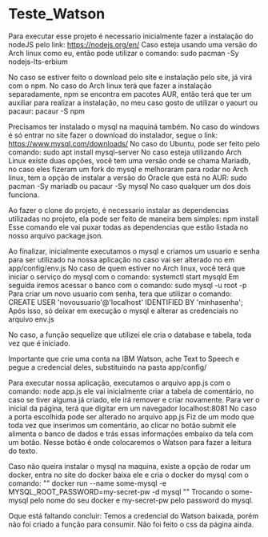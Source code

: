 # Teste_Watson
Para executar esse projeto é necessario inicialmente fazer a instalação do nodeJS pelo link:
https://nodejs.org/en/
Caso esteja usando uma versão do Arch linux como eu, então pode utilizar o comando:
sudo pacman -Sy nodejs-lts-erbium

No caso se estiver feito o download pelo site e instalação pelo site, já virá com o npm. No caso do Arch linux terá que fazer a instalação separadamente, npm se encontra em pacotes AUR, então terá que ter um auxiliar para realizar a instalação, no meu caso gosto de utilizar o yaourt ou pacaur:
pacaur -S npm

Precisamos ter instalado o mysql na maquiná também. No caso do windows é só entrar no site fazer o download do instalador, segue o link:
https://www.mysql.com/downloads/
No caso do Ubuntu, pode ser feito pelo comando:
sudo apt install mysql-server
No caso esteja utilizando Arch Linux existe duas opções, você tem uma versão onde se chama Mariadb, no caso eles fizeram um fork do mysql e melhoraram para rodar no Arch linux, tem a opção de instalar a versão do Oracle que está no AUR:
sudo pacman -Sy mariadb          ou        pacaur -Sy mysql
No caso qualquer um dos dois funciona.

Ao fazer o clone do projeto, é necessario instalar as dependencias utilizadas no projeto, ela pode ser feito de maneira bem simples:
npm install
Esse comando ele vai puxar todas as dependencias que estão listada no nosso arquivo package.json.

Ao finalizar, inicialmente executamos o mysql e criamos um usuario e senha para ser utilizado na nossa aplicação no caso vai ser alterado no em app/config/env.js
No caso de quem estiver no Arch linux, você terá que iniciar o serviço do mysql com o comando:
systemctl start mysqld
Em seguida iremos acessar o banco com o comando:
sudo mysql -u root -p
Para criar um novo usuario com senha, tera que utilizar o comando:
CREATE USER 'novousuario'@'localhost' IDENTIFIED BY 'minhasenha';
Após isso, só deixar em execução o mysql e alterar as credenciais no arquivo env.js

No caso, a função sequelize que utilizei ele cria o database e tabela, toda vez que é iniciado.

Importante que crie uma conta na IBM Watson, ache Text to Speech e pegue a credencial deles, substituindo na pasta app/config/

Para executar nossa aplicação, executamos o arquivo app.js com o comando:
node app.js
ele vai inicialmente criar a tabela de comentário, no caso se tiver alguma já criado, ele irá remover e criar novamente.
Para ver o inicial da página, terá que digitar em um navegador localhost:8081
No caso a porta escolhida pode ser alterado no arquivo app.js
Fiz de um modo que toda vez que inserimos um comentário, ao clicar no botão submit ele alimenta o banco de dados e trás essas informações embaixo da tela com um botão.
Nesse botão é onde colocaremos o Watson para fazer a leitura do texto.

Caso não queira instalar o mysql na maquina, existe a opção de rodar um docker, entra no site do docker baixa ele e cria o docker do mysql com o comando:
""
docker run --name some-mysql -e MYSQL_ROOT_PASSWORD=my-secret-pw -d mysql
""
Trocando o some-mysql pelo nome do seu docker e my-secret-pw pelo password do mysql.

Oque está faltando concluir:
Temos a credencial do Watson baixada, porém não foi criado a função para consumir.
Não foi feito o css da página ainda.
